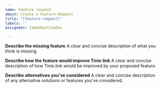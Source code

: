 ```yaml
---
name: Feature request
about: Create a Feature Request
title: "[feature-request]"
labels: ''
assignees: IamSebastianDev

---
```


**Describe the missing feature**
A clear and concise description of what you think is missing.

**Describe how the feature would improve Tinie.link**
A clear and concise description of how Tinie.link would be improved by your proposed feature.

**Describe alternatives you've considered**
A clear and concise description of any alternative solutions or features you've considered.
